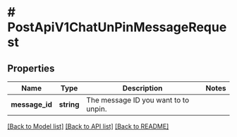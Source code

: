 # # PostApiV1ChatUnPinMessageRequest

## Properties

Name | Type | Description | Notes
------------ | ------------- | ------------- | -------------
**message_id** | **string** | The message ID you want to to unpin. |

[[Back to Model list]](../../README.md#models) [[Back to API list]](../../README.md#endpoints) [[Back to README]](../../README.md)
